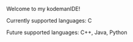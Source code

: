 Welcome to my kodemanIDE!

Currently supported languages: C

Future supported languages: C++, Java, Python

